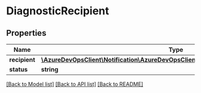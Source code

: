 # DiagnosticRecipient

## Properties
Name | Type | Description | Notes
------------ | ------------- | ------------- | -------------
**recipient** | [**\AzureDevOpsClient\Notification\AzureDevOpsClient\Notification\Model\DiagnosticIdentity**](DiagnosticIdentity.md) |  | [optional] 
**status** | **string** |  | [optional] 

[[Back to Model list]](../README.md#documentation-for-models) [[Back to API list]](../README.md#documentation-for-api-endpoints) [[Back to README]](../README.md)


